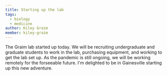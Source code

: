 ```yaml
---
title: Starting up the lab
tags: 
  - biology
  - medicine
author: Kiley Graim
member: kiley-graim
---
```


The Graim lab started up today. We will be recruiting undergraduate and graduate students to work in the lab, purchasing equipment, and working to get the lab set up. As the pandemic is still ongoing, we will be working remotely for the forseeable future. I'm delighted to be in Gainesville starting up this new adventure.
